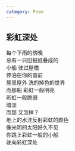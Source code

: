 ```yaml
---
category: Poem
---
```


## 彩虹深处

每个下雨的傍晚  
总有一只旧报纸叠成的  
小船 驶过屋檐  
停泊在你的窗前  
屋里屋外 洗的掉色的世界  
而那船 彩虹一般明亮  
彩虹一般脆弱  
暗淡  
而那 又怎样？  
地上的水洼反射彩虹的颜色  
像光明的太阳好久不见  
你跳上彩虹一般的小船  
驶向彩虹深处